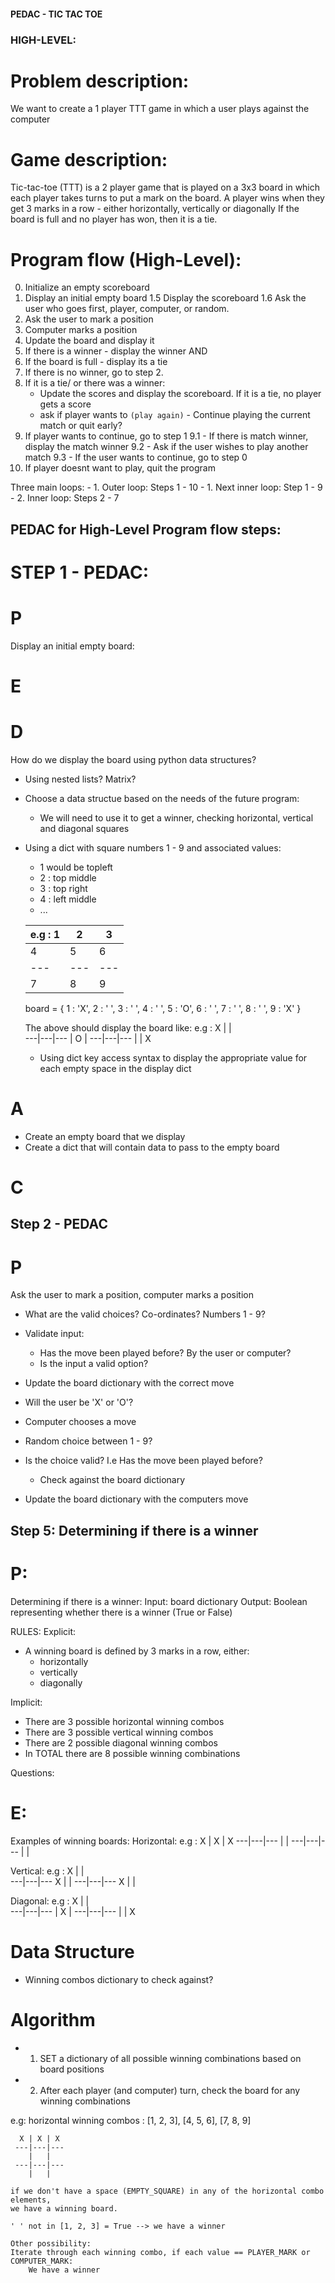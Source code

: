 #### PEDAC - TIC TAC TOE

### HIGH-LEVEL:
# Problem description:
We want to create a 1 player TTT game in which a user plays against the computer

# Game description:
Tic-tac-toe (TTT) is a 2 player game that is played on a 3x3 board in which each player
takes turns to put a mark on the board.
A player wins when they get 3 marks in a row -
    either horizontally, vertically or diagonally
If the board is full and no player has won, then it is a tie.

# Program flow (High-Level):
0. Initialize an empty scoreboard
1. Display an initial empty board
1.5 Display the scoreboard
1.6 Ask the user who goes first, player, computer, or random.
2. Ask the user to mark a position
3. Computer marks a position
4. Update the board and display it
5. If there is a winner - display the winner AND
6. If the board is full - display its a tie
7. If there is no winner, go to step 2.
8. If it is a tie/ or there was a winner:
    - Update the scores and display the scoreboard. If it is a tie, no player gets a score
    - ask if player wants to `(play again)` - Continue playing the current match or quit early?
9. If player wants to continue, go to step 1
9.1    - If there is match winner, display the match winner
9.2    - Ask if the user wishes to play another match
9.3    - If the user wants to continue, go to step 0
10. If player doesnt want to play, quit the program

Three main loops:
    - 1. Outer loop: Steps 1 - 10
    - 1. Next inner loop: Step 1 - 9
    - 2. Inner loop: Steps 2 - 7

## PEDAC for High-Level Program flow steps:
# STEP 1 - PEDAC:
# P 
Display an initial empty board:
# E

# D
How do we display the board using python data structures?
- Using nested lists? Matrix?
- Choose a data structue based on the needs of the future program:
    - We will need to use it to get a winner, checking horizontal, vertical and 
    diagonal squares
- Using a dict with square numbers 1 - 9 and associated values:
    - 1 would be topleft
    - 2 : top middle
    - 3 : top right
    - 4 : left middle
    - ...

    e.g : 1 | 2 | 3
         ---|---|---
          4 | 5 | 6
         ---|---|---
          7 | 8 | 9

    board = {
        1 : 'X',
        2 : ' ',
        3 : ' ',
        4 : ' ',
        5 : 'O',
        6 : ' ',
        7 : ' ',
        8 : ' ',
        9 : 'X'
    }

    The above should display the board like:
    e.g : X |   |  
         ---|---|---
            | O | 
         ---|---|---
            |   | X

    - Using dict key access syntax to display the appropriate value for each
    empty space in the display dict

# A
 - Create an empty board that we display
 - Create a dict that will contain data to pass to the empty board

# C

## Step 2 - PEDAC
# P
Ask the user to mark a position, computer marks a position

- What are the valid choices? Co-ordinates? Numbers 1 - 9?
- Validate input:
    - Has the move been played before? By the user or computer?
    - Is the input a valid option?

- Update the board dictionary with the correct move
- Will the user be 'X' or 'O'?

- Computer chooses a move
- Random choice between 1 - 9?
- Is the choice valid? I.e Has the move been played before?
    - Check against the board dictionary
- Update the board dictionary with the computers move

## Step 5: Determining if there is a winner
# P:
Determining if there is a winner:
Input: board dictionary
Output: Boolean representing whether there is a winner (True or False)

RULES:
Explicit:
- A winning board is defined by 3 marks in a row, either:
    - horizontally
    - vertically
    - diagonally

Implicit:
- There are 3 possible horizontal winning combos
- There are 3 possible vertical winning combos
- There are 2 possible diagonal winning combos
- In TOTAL there are 8 possible winning combinations

Questions:

# E:
Examples of winning boards:
Horizontal:
e.g : X | X | X
     ---|---|---
        |   | 
     ---|---|---
        |   | 

Vertical:
e.g : X |   |  
     ---|---|---
      X |   | 
     ---|---|---
      X |   | 

Diagonal:
e.g : X |   |  
     ---|---|---
        | X | 
     ---|---|---
        |   | X

# Data Structure
- Winning combos dictionary to check against?

# Algorithm
- 1. SET a dictionary of all possible winning combinations based on board
positions
- 2. After each player (and computer) turn, check the board for any winning
combinations

e.g: horizontal winning combos : [1, 2, 3], [4, 5, 6], [7, 8, 9]

      X | X | X
     ---|---|---
        |   | 
     ---|---|---
        |   | 
    
    if we don't have a space (EMPTY_SQUARE) in any of the horizontal combo elements,
    we have a winning board.

    ' ' not in [1, 2, 3] = True --> we have a winner

    Other possibility:
    Iterate through each winning combo, if each value == PLAYER_MARK or COMPUTER_MARK:
        We have a winner
